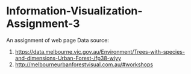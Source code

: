# Information-Visualization-Assignment-3
An assignment of web page
Data source: 
1. https://data.melbourne.vic.gov.au/Environment/Trees-with-species-and-dimensions-Urban-Forest-/fp38-wiyy
2. http://melbourneurbanforestvisual.com.au/#workshops
